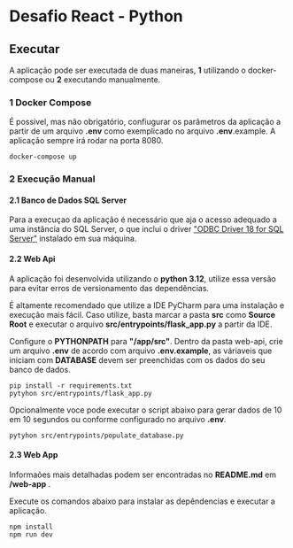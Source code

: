 # Desafio React - Python

## Executar

A aplicação pode ser executada de duas maneiras, **1** utilizando o docker-compose ou **2** executando manualmente.

### 1 Docker Compose
É possivel, mas não obrigatório, confiugurar os parâmetros da aplicação a partir de um arquivo **.env** como exemplicado no arquivo **.env**.example. A aplicação sempre irá rodar na porta 8080.
```
docker-compose up
```
### 2 Execução Manual
#### 2.1 Banco de Dados SQL Server
Para a execuçao da aplicação é necessário que aja o acesso adequado a uma instância do SQL Server, o que inclui o driver ["ODBC Driver 18 for SQL Server"](https://learn.microsoft.com/pt-br/sql/connect/odbc/download-odbc-driver-for-sql-server?view=sql-server-ver16) instalado em sua máquina. 
#### 2.2 Web Api
A aplicação foi desenvolvida utilizando o **python 3.12**, utilize essa versão para evitar erros de versionamento das dependências. 

É altamente recomendado que utilize a IDE PyCharm para uma instalação e execução mais fácil. Caso utilize, basta marcar a pasta **src** como **Source Root** e executar o arquivo **src/entrypoints/flask_app.py** a partir da IDE.

Configure o **PYTHONPATH** para **"/app/src"**. 
Dentro da pasta web-api, crie um arquivo **.env** de acordo com arquivo **.env.example**, as váriaveis que iniciam com **DATABASE** devem ser preenchidas com os dados do seu banco de dados.
```
pip install -r requirements.txt
pytyhon src/entrypoints/flask_app.py
```
Opcionalmente voce pode executar o script abaixo para gerar dados de 10 em 10 segundos ou conforme configurado no arquivo **.env**.
```
pytyhon src/entrypoints/populate_database.py
```
#### 2.3 Web App
Informaões mais detalhadas podem ser encontradas no **README.md** em **/web-app** .

Execute os comandos abaixo para instalar as depêndencias e executar a aplicação.
```
npm install
npm run dev
```


